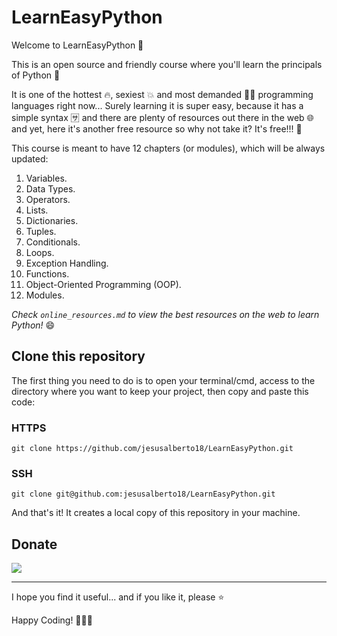 # LearnEasyPython

Welcome to LearnEasyPython 🐍  

This is an open source and friendly course where you'll learn the principals of Python 🐍  

It is one of the hottest 🔥, sexiest 💥 and most demanded 💪🏽  programming languages right now... Surely learning it is super easy, because it has a simple syntax 🈂️  and there are plenty of resources out there in the web 🌐  and yet, here it's another free resource so why not take it? It's free!!! 💸  

This course is meant to have 12 chapters (or modules), which will be always updated:

1. Variables.
2. Data Types.
3. Operators.
4. Lists.
5. Dictionaries.
6. Tuples.
7. Conditionals.
8. Loops.
9. Exception Handling.
10. Functions. 
11. Object-Oriented Programming (OOP).
12. Modules.

<em>Check ```online_resources.md``` to view the best resources on the web to learn Python!</em> 😄

## Clone this repository

The first thing you need to do is to open your terminal/cmd, access to the directory where you want to keep your project, then copy and paste this code:

### HTTPS

```git clone https://github.com/jesusalberto18/LearnEasyPython.git```

### SSH

```git clone git@github.com:jesusalberto18/LearnEasyPython.git```

And that's it! It creates a local copy of this repository in your machine.

## Donate

<a href="https://www.paypal.com/paypalme/j2al444">
<img src="https://img.shields.io/badge/PayPal-00457C?style=for-the-badge&logo=paypal&logoColor=white" />
</a>

<hr>

I hope you find it useful... and if you like it, please ⭐  

Happy Coding! 👨🏽‍💻
